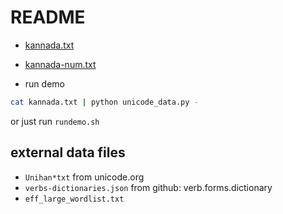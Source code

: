 # README

- [kannada.txt](./kannada.txt)
- [kannada-num.txt](./kannada-num.txt)

- run demo

```bash
cat kannada.txt | python unicode_data.py -
```

or just run ```rundemo.sh```

## external data files

- ```Unihan*txt``` from unicode.org
- ```verbs-dictionaries.json``` from github: verb.forms.dictionary
- ```eff_large_wordlist.txt```
